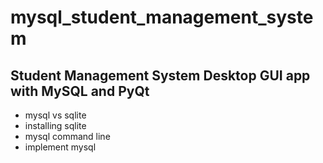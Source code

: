 ﻿# mysql_student_management_system
## Student Management System Desktop GUI app with MySQL and PyQt
  - mysql vs sqlite
  - installing sqlite
  - mysql command line
  - implement mysql
